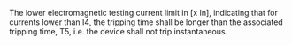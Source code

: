 The lower electromagnetic testing current limit in [x In], indicating that for currents lower than I4, the tripping time shall be longer than the associated tripping time, T5, i.e. the device shall not trip instantaneous.